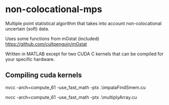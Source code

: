 # non-colocational-mps
Multiple point statistical algorithm that takes into account non-colocational uncertain (soft) data.

Uses some functions from mGstat (included) https://github.com/cultpenguin/mGstat

Written in MATLAB except for two CUDA C kernels that can be compiled for your specific hardware.

## Compiling cuda kernels
nvcc -arch=compute_61 -use_fast_math -ptx .\impalaFindSmem.cu

nvcc -arch=compute_61 -use_fast_math -ptx .\multiplyArray.cu